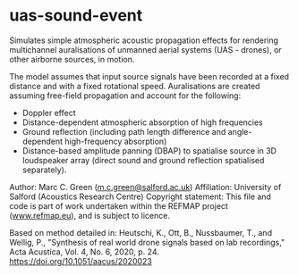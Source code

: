 # uas-sound-event
Simulates simple atmospheric acoustic
propagation effects for rendering multichannel auralisations of 
unmanned aerial systems (UAS - drones), or other airborne sources,
in motion.

The model assumes that input source signals have been recorded at a fixed
distance and with a fixed rotational speed. Auralisations are created
assuming free-field propagation and account for the following:
* Doppler effect
* Distance-dependent atmospheric absorption of high frequencies
* Ground reflection (including path length difference and
    angle-dependent high-frequency absorption)
* Distance-based amplitude panning (DBAP) to spatialise source in 3D
    loudspeaker array (direct sound and ground reflection spatialised
    separately).

Author: Marc C. Green (m.c.green@salford.ac.uk)
Affiliation: University of Salford (Acoustics Research Centre)
Copyright statement: This file and code is part of work undertaken within
the REFMAP project (www.refmap.eu), and is subject to licence.

Based on method detailed in:
Heutschi, K., Ott, B., Nussbaumer, T., and Wellig, P., 
"Synthesis of real world drone signals based on lab recordings,"
Acta Acustica, Vol. 4, No. 6, 2020, p. 24. 
https://doi.org/10.1051/aacus/2020023